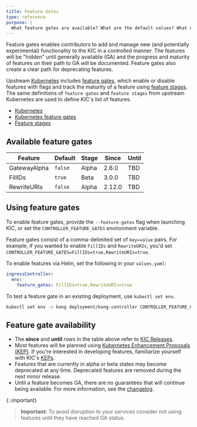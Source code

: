 ```yaml
---
title: Feature Gates
type: reference
purpose: |
  What feature gates are available? What are the default values? What do they do?
---
```


Feature gates enables contributors to add and manage new (and potentially experimental) functionality to the KIC in a controlled manner. The features will be "hidden" until generally available (GA) and the progress and maturity of features on their path to GA will be documented. Feature gates also create a clear path for deprecating features.

Upstream [Kubernetes][k8s] includes [feature gates][gates], which enable or disable features with flags and track the maturity of a feature using [feature stages][stages].
The same definitions of `feature gates` and `feature stages` from upstream Kubernetes are used to define KIC's list of features.

* [Kubernetes](https://kubernetes.io)
* [Kubernetes feature gates](https://kubernetes.io/docs/reference/command-line-tools-reference/feature-gates/)
* [Feature stages](https://kubernetes.io/docs/reference/command-line-tools-reference/feature-gates/#feature-stages)

## Available feature gates

| Feature      | Default | Stage | Since  | Until |
|--------------|---------|-------|--------|-------|
| GatewayAlpha | `false` | Alpha | 2.6.0  | TBD   |
| FillIDs      | `true`  | Beta  | 3.0.0  | TBD   |
| RewriteURIs  | `false` | Alpha | 2.12.0 | TBD   |

## Using feature gates

To enable feature gates, provide the `--feature-gates` flag when launching KIC, or set the `CONTROLLER_FEATURE_GATES` environment variable.

Feature gates consist of a comma-delimited set of `key=value` pairs. For example, if you wanted to enable `FillIDs` and `RewriteURIs`, you'd set `CONTROLLER_FEATURE_GATES=FillIDs=true,RewriteURIs=true`.

To enable features via Helm, set the following in your `values.yaml`:

```yaml
ingressController:
  env:
    feature_gates: FillIDs=true,RewriteURIs=true
```

To test a feature gate in an existing deployment, use `kubectl set env`.

```bash
kubectl set env -n kong deployment/kong-controller CONTROLLER_FEATURE_GATES="FillIDs=true,RewriteURIs=true" -c ingress-controller
```

## Feature gate availability

* The **since** and **until** rows in the table above refer to [KIC Releases][releases].
* Most features will be planned using [Kubernetes Enhancement Proposals (KEP)][k8s-keps]. If you're interested in developing features, familiarize yourself with KIC's [KEPs][kic-keps].
* Features that are currently in alpha or beta states may become deprecated at any time. Deprecated features are removed during the next minor release.
* Until a feature becomes GA, there are no guarantees that will continue being available. For more information, see the [changelog](https://github.com/Kong/kubernetes-ingress-controller/blob/main/CHANGELOG.md).

{:.important}
>**Important:** To avoid disruption to your services consider not using features until they have reached GA status. 

[k8s]:https://kubernetes.io
[gates]:https://kubernetes.io/docs/reference/command-line-tools-reference/feature-gates/
[stages]:https://kubernetes.io/docs/reference/command-line-tools-reference/feature-gates/#feature-stages
[specs]: /kubernetes-ingress-controller/latest/reference/custom-resources/
[guides]: /kubernetes-ingress-controller/latest/guides/overview/
[k8s-keps]:https://github.com/kubernetes/enhancements
[kic-keps]:https://github.com/Kong/kubernetes-ingress-controller/tree/main/keps
[releases]:https://github.com/Kong/kubernetes-ingress-controller/releases


